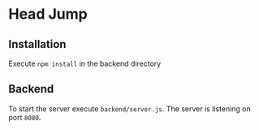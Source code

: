 # Head Jump

## Installation

Execute `npm install` in the backend directory

## Backend

To start the server execute `backend/server.js`. The server is listening on port `8080`.
